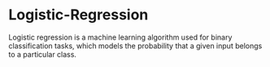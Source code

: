 # Logistic-Regression
Logistic regression is a machine learning algorithm used for binary classification tasks, which models the probability that a given input belongs to a particular class.
